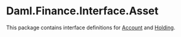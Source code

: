 # Daml.Finance.Interface.Asset

This package contains interface definitions for [Account](../../../../docs/Glossary.md#account) and [Holding](../../../../docs/Glossary.md#holding).
